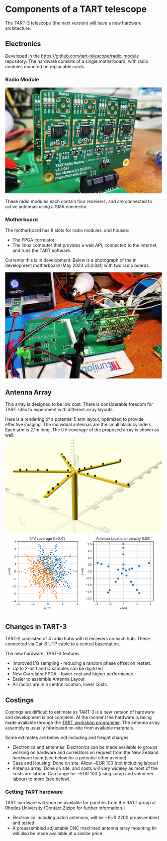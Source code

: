 # Components of a TART telescope

The TART-3 telescope (the next version) will have a new hardware architecture.

## Electronics

Developed in the https://github.com/tart-telescope/radio_module repository. The hardware consists of a single motherboard, with radio modules mounted on replacable cards.

### Radio Module

![TART-3 Radio Module](./tart3_radio_module.jpg)

These radio modules each contain four receivers, and are connected to active antennas using a SMA connector. 

### Motherboard

The motherboard has 8 slots for radio modules. and houses:
* The FPGA correlator
* The linux computer that provides a web API, connected to the internet, and runs the TART software.

Currently this is in development. Below is a photograph of the in development motherboard (May 2023 v3.0.0a1) with two radio boards. 

![TART-3 Motherboard](./motherboard3a1.jpg)

## Antenna Array

This array is designed to be low cost. There is considerable freedom for TART sites to experiment with different array layouts.

Here is a rendering of a potential 5 arm layout, optimized to provide effective imaging. The individual antennas are the small black cylinders. Each arm is 2.1m long. The UV coverage of the proposed array is shown as well. 
![TART-3 five arm rendering](./optimized_array.png)
![TART-3 five arm](./uv_coverage.png)

## Changes in TART-3

TART-2 consisted of 4 radio hubs with 6 recievers on each hub. These connected via Cat-6 UTP cable to a central basestation.

The new hardware, TART-3 features

* Improved I/Q sampling - reducing a random phase offset on restart.
* Up to 2-bit I and Q samples can be digitized
* New Correlator FPGA - lower cost and higher performance.
* Easier to assemble Antenna Layout
* All radios are in a central location, lower costs.


## Costings

Costings are difficult to estimate as TART-3 is a new version of hardware and development is not complete. At the moment the hardware is being made available through the [TART workshop programme](/docs/install/workshop). The antenna array assembly is usually fabricated on-site from available materials.

Some extimates are below not including and freight charges:
* Electronics and antennas: Electronics can be made available to groups working on hardware and correlators on request from the New Zealand hardware team (see below for a potential other avenue). 
* Case and Housing: Done on site: Allow ~EUR 100 (not including labour)
* Antenna array. Done on site, and costs will vary wideley as most of the costs are labour.  Can range for ~EUR 100 (using scrap and volunteer labour) to more (see below).

### Getting TART hardware

TART hardware will soon be available for purches from the RATT group at Rhodes University (Contact Zizipo for further information.)
* Electronics including patch antennas, will be ~EUR 2200 preassembled and tested.
* A preassembled adjustable CNC machined antenna array mounting kit will also be made available at a similar price.

